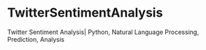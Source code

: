 # TwitterSentimentAnalysis
Twitter Sentiment Analysis| Python, Natural Language Processing, Prediction, Analysis

